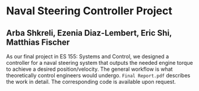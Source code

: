 # Naval Steering Controller Project
## Arba Shkreli, Ezenia Diaz-Lembert, Eric Shi, Matthias Fischer

As our final project in ES 155: Systems and Control, we designed a controller for a naval
steering system that outputs the needed engine torque to achieve a desired position/velocity. 
The general workflow is what theoretically control engineers would undergo. `Final Report.pdf` 
describes the work in detail. The corresponding code is available upon request.